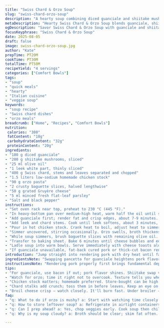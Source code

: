 ```yaml
---
title: "Swiss Chard & Orzo Soup"
slug: "swiss-chard-orzo-soup"
description: "A hearty soup combining diced guanciale and shiitake mushrooms with orzo and Swiss chard. The broth simmers into a rich base while toasted baguette slices with melted Gruyère add crunch. Red chard stalks create texture, leaves soften for color. A quick broil crisps cheese topping until bubbling and golden. Garnished with fresh parsley, this version swaps pancetta and button mushrooms for deep umami notes. Balanced salt from homemade chicken broth. Straightforward layering of flavors, uses common kitchen staples and highlights timing via sights and aromas."
metaDescription: "Hearty Swiss Chard & Orzo Soup blends guanciale, shiitake mushrooms, orzo, and Swiss chard. Enjoy rich flavors and crispy cheese toast."
ogDescription: "Savor Swiss Chard & Orzo Soup with guanciale and shiitake mushrooms. Crispy cheese toast brings crunchy texture. Comfort in every spoonful."
focusKeyphrase: "Swiss Chard & Orzo Soup"
date: 2025-08-05
draft: false
image: swiss-chard-orzo-soup.jpg
author: "Kate"
prepTime: PT20M
cookTime: PT30M
totalTime: PT50M
recipeYield: "4 servings"
categories: ["Comfort Bowls"]
tags:
- "soup"
- "quick meals"
- "hearty"
- "Italian cuisine"
- "veggie soup"
keywords:
- "soup recipe"
- "Swiss chard dishes"
- "orzo meals"
breadcrumb: ["Home", "Recipes", "Comfort Bowls"]
nutrition: 
 calories: "380"
 fatContent: "18g"
 carbohydrateContent: "32g"
 proteinContent: "20g"
ingredients:
- "180 g diced guanciale"
- "200 g shiitake mushrooms, sliced"
- "25 ml olive oil"
- "1 leek white part, thinly sliced"
- "400 g Swiss chard, stems and leaves separated and chopped"
- "1.5 liters low-sodium homemade chicken stock"
- "90 g orzo pasta"
- "2 crusty baguette slices, halved lengthwise"
- "50 g grated Gruyère cheese"
- "5 ml minced fresh flat-leaf parsley"
- "Salt and black pepper"
instructions:
- "Set oven rack near top, preheat to 230 °C (445 °F)."
- "In heavy-bottom pan over medium-high heat, warm half the oil until shimmering."
- "Add guanciale first; render fat and crisp edges, about 7-9 minutes. Listen for sizzle, smell pork fat caramelizing. Then toss in shiitakes. Stir to brown until darkened, no steam escaping, 5 minutes."
- "Add leek and chard stems. Cook until leek softens, about 3 minutes, stirring constantly to avoid burning. Season now with salt and pepper; salt helps soften vegetables, pepper adds bite."
- "Pour in hot chicken stock. Crank heat to boil, adjust heat to simmer. Add orzo pasta gently to avoid sticking."
- "Simmer uncovered, stirring occasionally. Orzo swells, broth thickens slightly, about 7 minutes. When orzo is al dente, toss in chard leaves. Stir to wilt leaves quickly, 2 minutes max. Taste broth; adjust seasoning carefully—over-salting wastes everything."
- "While soup simmers, brush baguette slices with remaining olive oil. Spread grated Gruyère evenly atop."
- "Transfer to baking sheet. Bake 6 minutes until cheese bubbles and edges brown. Switch oven to broil, watch carefully for 1-2 minutes until golden crisp spots form. Top with minced parsley right after removing from oven for freshness."
- "Ladle soup into warm bowls. Serve immediately with cheese toasts alongside. Crunch meets silk in every bite."
- "If guanciale unavailable, fat-back cured pork or thick-cut bacon renders well with similar flavor. Shiitake can be swapped for cremini mushrooms for budget. Reduce salt if using store-bought broth; adjust midway. Overcooked orzo turns gluey — observe swelling vs firmness. If broth cloudy, skim fat or strain for clarity. Use life hacks like prepping veggies first to save time. Cooking smells signal doneness better than clocks."
introduction: "Jump straight into rendering pork with dry heat until fat crisps and hisses, no need to mask smells. Mushroom sizzle gives off earth notes, brown but not wet — indication to toss leek in next. Keep vegetables moving in pan to coax out sweetness and prevent burning. Stock heats fast, bubbles should be lively then moderate, not flat. Orzo tells you when cooked by texture and when it starts soaking broth, usually 7 minutes. Finally add chard leaves last—they wilt instantly, preserve color, avoid floppy mess. Transform simple soup with rustic crisps covered in melted Gruyère browned under broiler, bubbling and caramelizing. Ends sharp with parsley freshness, easy swap if necessary to chives or tarragon. No fuss, no fussiness. Just technique and timing honed through repetition, trusting senses above timers. Fish backyard favorites or market finds for mushrooms, porks to vary. Keep salt delicate, layering flavor, not drowning it."
ingredientsNote: "Swapping pancetta for guanciale heightens pork flavor profile, less smoky more porky and richer fat. Shiitake mushrooms add meaty texture and deeper umami, perfect to cut through richness—not the typical button, but easily sourced. Olive oil split use: half for rendering, half to crisp bread and bring out the cheese flavor. Choosing Gruyère over cheddar for toast ups complexity with nuttier tones and better melting. Leek fibers release sweetness that plays well with chard’s mild bitterness; separate stems and leaves for staggered cooking to get varying textures instead of one-note mush. Orzo—small shape like large grains, absorbs broth well, but timing is delicate; too long and it becomes a starchy mush. Homemade chicken stock recommended to control salt and build pure base flavor; if store-bought, go low sodium and adjust accordingly when seasoning. Parsley brightens finished dish, but chives or tarragon can swap for different notes. Crusty baguette preferred for crispness under cheese—avoid soft sandwich bread or stale slices that soak oil and get limp."
instructionsNote: "Rendering pork properly first brings fundamental depth—the fat is the flavor carrier here, crisp edges provide texture contrast. Mushrooms must brown, not steam—turn down heat if they start releasing too much moisture. Adding leeks and chard stalks next provides a base sweetness and crunch. Salt at this stage helps extract moisture and flavors but don’t overdo—too salty early makes corrections difficult. Bring stock to a bubble before adding orzo; the simmer lets orzo absorb broth gradually. Watch for swelling and loss of raw bite—testing texture every few minutes avoids mush. Stir to prevent sticking. Add chard leaves right at the end, cooking briefly to retain color and nutrients but avoid limpness. Toast bread with cheese under broiler for a minute or two only—cheese browns fast, watch closely or it burns. Sprinkle fresh herbs off heat to keep vibrant. If broth appears greasy, skim off between steps. Can strain or use fine sieve for silkier texture. Quick mise-en-place keeps efficient flow. Visual and tactile indicators trump time stamps; smell renders doneness, cooking sounds offer real-time monitoring. Essential to finishing soup and gratin simultaneously for a controlled dinner service."
tips:
- "For guanciale, use bacon if out; pork flavor shines. Shiitake swap via cremini. Cook until crispy; moisture means they're steaming."
- "Watch for orzo; time it right not to overcook. Texture tells you when. Test—al dente is key. Softer means starchy."
- "Chicken stock matters; homemade preferred. Store-bought can be high in salt. Taste before seasoning. Adjust carefully; prevent over-salting."
- "Chard stalks add crunch; toss them in before leaves. Keep an eye on color, freshness. Cooking should preserve nutrients."
- "Broil cheese crisp — watch closely. It'll burn fast. Under broiler — just until bubbly and brown. Remove quickly and let sit."
faq:
- "q: What to do if orzo is mushy? a: Start with watching time closely. Al dente means firm. Test regularly; don’t let it sit too long."
- "q: How to store leftover soup? a: Refrigerate in airtight containers. Reheat gently. Add splash water if too thick. Lasts for a few days."
- "q: Can I prep ahead? a: Yes, chop veggies early. Cook soup then chill fast. Reheat and adjust seasoning. Flavors deepen over time."
- "q: Why is my soup cloudy? a: Broth should be clear; skim fat often. Strain if necessary. Clean look signals proper cooking techniques."

---
```

